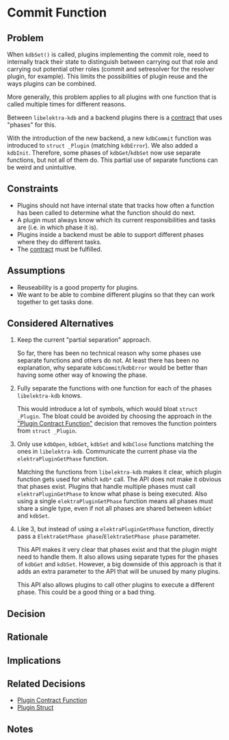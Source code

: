 # Commit Function

## Problem

When `kdbSet()` is called, plugins implementing the commit role, need to internally track their state to distinguish between carrying out that role and carrying out potential other roles (commit and setresolver for the resolver plugin, for example).
This limits the possibilities of plugin reuse and the ways plugins can be combined.

More generally, this problem applies to all plugins with one function that is called multiple times for different reasons.

Between `libelektra-kdb` and a backend plugins there is a [contract](../../dev/backend-plugins.md) that uses "phases" for this.

With the introduction of the new backend, a new `kdbCommit` function was introduced to `struct _Plugin` (matching `kdbError`).
We also added a `kdbInit`.
Therefore, some phases of `kdbGet`/`kdbSet` now use separate functions, but not all of them do.
This partial use of separate functions can be weird and unintuitive.

## Constraints

- Plugins should not have internal state that tracks how often a function has been called to determine what the function should do next.
- A plugin must always know which its current responsibilities and tasks are (i.e. in which phase it is).
- Plugins inside a backend must be able to support different phases where they do different tasks.
- The [contract](../../dev/backend-plugins.md) must be fulfilled.

## Assumptions

- Reuseability is a good property for plugins.
- We want to be able to combine different plugins so that they can work together to get tasks done.

## Considered Alternatives

1. Keep the current "partial separation" approach.

   So far, there has been no technical reason why some phases use separate functions and others do not.
   At least there has been no explanation, why separate `kdbCommit`/`kdbError` would be better than having some other way of knowing the phase.

2. Fully separate the functions with one function for each of the phases `libelektra-kdb` knows.

   This would introduce a lot of symbols, which would bloat `struct _Plugin`.
   The bloat could be avoided by choosing the approach in the ["Plugin Contract Function"](../0_drafts/plugin_contract_function.md) decision that removes the function pointers from `struct _Plugin`.

3. Only use `kdbOpen`, `kdbGet`, `kdbSet` and `kdbClose` functions matching the ones in `libelektra-kdb`.
   Communicate the current phase via the `elektraPluginGetPhase` function.

   Matching the functions from `libelektra-kdb` makes it clear, which plugin function gets used for which `kdb*` call.
   The API does not make it obvious that phases exist.
   Plugins that handle multiple phases must call `elektraPluginGetPhase` to know what phase is being executed.
   Also using a single `elektraPluginGetPhase` function means all phases must share a single type, even if not all phases are shared between `kdbGet` and `kdbSet`.

4. Like 3, but instead of using a `elektraPluginGetPhase` function, directly pass a `ElektraGetPhase phase`/`ElektraSetPhase phase` parameter.

   This API makes it very clear that phases exist and that the plugin might need to handle them.
   It also allows using separate types for the phases of `kdbGet` and `kdbSet`.
   However, a big downside of this approach is that it adds an extra parameter to the API that will be unused by many plugins.

   This API also allows plugins to call other plugins to execute a different phase.
   This could be a good thing or a bad thing.

## Decision

## Rationale

## Implications

## Related Decisions

- [Plugin Contract Function](../0_drafts/plugin_contract_function.md)
- [Plugin Struct](../0a_postponed/plugin_struct.md)

## Notes
